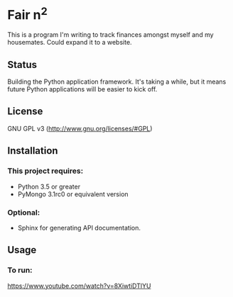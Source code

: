 # Fair n<sup>2</sup>
This is a program I'm writing to track finances amongst myself and my housemates.  Could expand it to a website.

## Status
Building the Python application framework.  It's taking a while, but it means future Python applications will be easier to kick off.

## License
GNU GPL v3 (http://www.gnu.org/licenses/#GPL)

## Installation
### This project requires:
 - Python 3.5 or greater
 - PyMongo 3.1rc0 or equivalent version

### Optional:
 - Sphinx for generating API documentation.

## Usage

### To run:
https://www.youtube.com/watch?v=8XiwtiDTlYU
